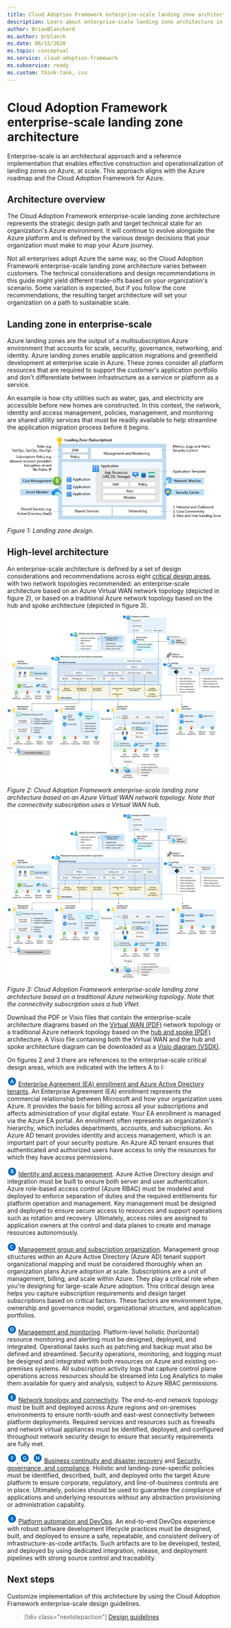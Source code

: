 ```yaml
---
title: Cloud Adoption Framework enterprise-scale landing zone architecture
description: Learn about enterprise-scale landing zone architecture in the Cloud Adoption Framework for Azure.
author: BrianBlanchard
ms.author: brblanch
ms.date: 06/15/2020
ms.topic: conceptual
ms.service: cloud-adoption-framework
ms.subservice: ready
ms.custom: think-tank, csu
---
```


# Cloud Adoption Framework enterprise-scale landing zone architecture

Enterprise-scale is an architectural approach and a reference implementation that enables effective construction and operationalization of landing zones on Azure, at scale. This approach aligns with the Azure roadmap and the Cloud Adoption Framework for Azure.

## Architecture overview

The Cloud Adoption Framework enterprise-scale landing zone architecture represents the strategic design path and target technical state for an organization's Azure environment. It will continue to evolve alongside the Azure platform and is defined by the various design decisions that your organization must make to map your Azure journey.

Not all enterprises adopt Azure the same way, so the Cloud Adoption Framework enterprise-scale landing zone architecture varies between customers. The technical considerations and design recommendations in this guide might yield different trade-offs based on your organization's scenario. Some variation is expected, but if you follow the core recommendations, the resulting target architecture will set your organization on a path to sustainable scale.

## Landing zone in enterprise-scale

Azure landing zones are the output of a multisubscription Azure environment that accounts for scale, security, governance, networking, and identity. Azure landing zones enable application migrations and greenfield development at enterprise scale in Azure. These zones consider all platform resources that are required to support the customer's application portfolio and don't differentiate between infrastructure as a service or platform as a service.

An example is how city utilities such as water, gas, and electricity are accessible before new homes are constructed. In this context, the network, identity and access management, policies, management, and monitoring are shared utility services that must be readily available to help streamline the application migration process before it begins.

![Diagram that shows a landing zone design.](./media/lz-design.png)

_Figure 1: Landing zone design._

## High-level architecture

An enterprise-scale architecture is defined by a set of design considerations and recommendations across eight [critical design areas](./design-guidelines.md), with two network topologies recommended: an enterprise-scale architecture based on an Azure Virtual WAN network topology (depicted in figure 2), or based on a traditional Azure network topology based on the hub and spoke architecture (depicted in figure 3).

[![Diagram that shows Cloud Adoption Framework enterprise-scale landing zone architecture based on an Azure Virtual WAN network topology.](./media/ns-arch-inline.png)](./media/ns-arch-expanded.png#lightbox)

_Figure 2: Cloud Adoption Framework enterprise-scale landing zone architecture based on an Azure Virtual WAN network topology. Note that the connectivity subscription uses a Virtual WAN hub._

[![Diagram that shows Cloud Adoption Framework enterprise-scale landing zone architecture.](./media/ns-arch-cust-inline.png)](./media/ns-arch-cust-expanded.png#lightbox)

_Figure 3: Cloud Adoption Framework enterprise-scale landing zone architecture based on a traditional Azure networking topology. Note that the connectivity subscription uses a hub VNet._

Download the PDF or Visio files that contain the enterprise-scale architecture diagrams based on the [Virtual WAN (PDF)](https://raw.githubusercontent.com/microsoft/CloudAdoptionFramework/master/ready/enterprise-scale-architecture.pdf) network topology or a traditional Azure network topology based on the [hub and spoke (PDF)](https://github.com/microsoft/CloudAdoptionFramework/raw/master/ready/enterprise-scale-architecture-cust.pdf) architecture. A Visio file containing both the Virtual WAN and the hub and spoke architecture diagram can be downloaded as a [Visio diagram (VSDX)](https://github.com/microsoft/CloudAdoptionFramework/raw/master/ready/enterprise-scale-architecture.vsdx).

On figures 2 and 3 there are references to the enterprise-scale critical design areas, which are indicated with the letters A to I:

![The letter A](./media/a.png) [Enterprise Agreement (EA) enrollment and Azure Active Directory tenants](./enterprise-enrollment-and-azure-ad-tenants.md). An Enterprise Agreement (EA) enrollment represents the commercial relationship between Microsoft and how your organization uses Azure. It provides the basis for billing across all your subscriptions and affects administration of your digital estate. Your EA enrollment is managed via the Azure EA portal. An enrollment often represents an organization's hierarchy, which includes departments, accounts, and subscriptions. An Azure AD tenant provides identity and access management, which is an important part of your security posture. An Azure AD tenant ensures that authenticated and authorized users have access to only the resources for which they have access permissions.

![The letter B](./media/b.png) [Identity and access management](./identity-and-access-management.md). Azure Active Directory design and integration must be built to ensure both server and user authentication. Azure role-based access control (Azure RBAC) must be modeled and deployed to enforce separation of duties and the required entitlements for platform operation and management. Key management must be designed and deployed to ensure secure access to resources and support operations such as rotation and recovery. Ultimately, access roles are assigned to application owners at the control and data planes to create and manage resources autonomously.

![The letter C](./media/c.png) [Management group and subscription organization](./management-group-and-subscription-organization.md). Management group structures within an Azure Active Directory (Azure AD) tenant support organizational mapping and must be considered thoroughly when an organization plans Azure adoption at scale. Subscriptions are a unit of management, billing, and scale within Azure. They play a critical role when you're designing for large-scale Azure adoption. This critical design area helps you capture subscription requirements and design target subscriptions based on critical factors. These factors are environment type, ownership and governance model, organizational structure, and application portfolios.

![The letter D](./media/d.png) [Management and monitoring](./management-and-monitoring.md). Platform-level holistic (horizontal) resource monitoring and alerting must be designed, deployed, and integrated. Operational tasks such as patching and backup must also be defined and streamlined. Security operations, monitoring, and logging must be designed and integrated with both resources on Azure and existing on-premises systems. All subscription activity logs that capture control plane operations across resources should be streamed into Log Analytics to make them available for query and analysis, subject to Azure RBAC permissions.

![The letter E](./media/e.png) [Network topology and connectivity](./network-topology-and-connectivity.md). The end-to-end network topology must be built and deployed across Azure regions and on-premises environments to ensure north-south and east-west connectivity between platform deployments. Required services and resources such as firewalls and network virtual appliances must be identified, deployed, and configured throughout network security design to ensure that security requirements are fully met.

![The letter F](./media/f.png), ![The letter G](./media/g.png), ![The letter H](./media/h.png) [Business continuity and disaster recovery](./business-continuity-and-disaster-recovery.md) and [Security, governance, and compliance](./security-governance-and-compliance.md). Holistic and landing-zone-specific policies must be identified, described, built, and deployed onto the target Azure platform to ensure corporate, regulatory, and line-of-business controls are in place. Ultimately, policies should be used to guarantee the compliance of applications and underlying resources without any abstraction provisioning or administration capability.

![The letter I](./media/i.png) [Platform automation and DevOps](platform-automation-and-devops.md). An end-to-end DevOps experience with robust software development lifecycle practices must be designed, built, and deployed to ensure a safe, repeatable, and consistent delivery of infrastructure-as-code artifacts. Such artifacts are to be developed, tested, and deployed by using dedicated integration, release, and deployment pipelines with strong source control and traceability.

## Next steps

Customize implementation of this architecture by using the Cloud Adoption Framework enterprise-scale design guidelines.

> [!div class="nextstepaction"]
> [Design guidelines](./design-guidelines.md)
